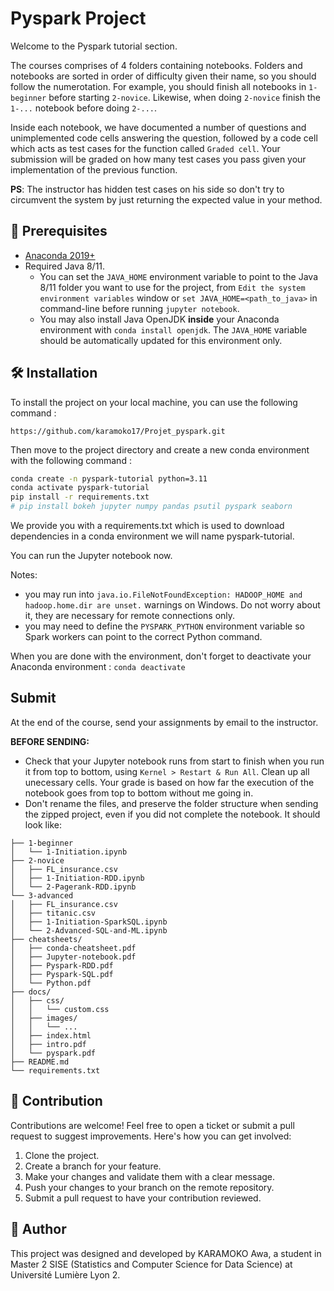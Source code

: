 # Pyspark Project

Welcome to the Pyspark tutorial section.

The courses comprises of 4 folders containing notebooks. Folders and notebooks are sorted in order of difficulty given their name, so you should follow the numerotation. For example, you should finish all notebooks in `1-beginner` before starting `2-novice`. Likewise, when doing `2-novice` finish the `1-...` notebook before doing `2-...`.

Inside each notebook, we have documented a number of questions and unimplemented code cells answering the question, followed by a code cell which acts as test cases for the function called `Graded cell`. Your submission will be graded on how many test cases you pass given your implementation of the previous function. 

**PS**: The instructor has hidden test cases on his side so don't try to circumvent the system by just returning the expected value in your method.

<h2 id="Prerequisites">🤖 Prerequisites</h2>

- [Anaconda 2019+](https://www.anaconda.com/download/)
- Required Java 8/11. 
    - You can set the `JAVA_HOME` environment variable to point to the Java 8/11 folder you want to use for the project, from `Edit the system environment variables` window or `set JAVA_HOME=<path_to_java>` in command-line before running `jupyter notebook`. 
    - You may also install Java OpenJDK **inside** your Anaconda environment with `conda install openjdk`. The `JAVA_HOME` variable should be automatically updated for this environment only.


<h2 id="Installation">🛠️ Installation</h2>

To install the project on your local machine, you can use the following command :
```
https://github.com/karamoko17/Projet_pyspark.git
```
Then move to the project directory and create a new conda environment with the following command :
```sh
conda create -n pyspark-tutorial python=3.11
conda activate pyspark-tutorial
pip install -r requirements.txt
# pip install bokeh jupyter numpy pandas psutil pyspark seaborn
```
We provide you with a requirements.txt which is used to download dependencies in a conda environment we will name pyspark-tutorial.

You can run the Jupyter notebook now.

Notes: 
- you may run into `java.io.FileNotFoundException: HADOOP_HOME and hadoop.home.dir are unset.` warnings on Windows. Do not worry about it, they are necessary for remote connections only.
- you may need to define the `PYSPARK_PYTHON` environment variable so Spark workers can point to the correct Python command.

When you are done with the environment, don't forget to deactivate your Anaconda environment : `conda deactivate`

## Submit

At the end of the course, send your assignments by email to the instructor.

**BEFORE SENDING:**

- Check that your Jupyter notebook runs from start to finish when you run it from top to bottom, using `Kernel > Restart & Run All`. Clean up all unecessary cells. Your grade is based on how far the execution of the notebook goes from top to bottom without me going in.
- Don't rename the files, and preserve the folder structure when sending the zipped project, even if you did not complete the notebook. It should look like:

```
├── 1-beginner
│   └── 1-Initiation.ipynb
├── 2-novice
│   ├── FL_insurance.csv
│   ├── 1-Initiation-RDD.ipynb
│   └── 2-Pagerank-RDD.ipynb
└── 3-advanced
│   ├── FL_insurance.csv
│   ├── titanic.csv
│   ├── 1-Initiation-SparkSQL.ipynb
│   └── 2-Advanced-SQL-and-ML.ipynb
├── cheatsheets/
│   ├── conda-cheatsheet.pdf
│   ├── Jupyter-notebook.pdf
│   ├── Pyspark-RDD.pdf
│   ├── Pyspark-SQL.pdf
│   └── Python.pdf
├── docs/
│   ├── css/
│   │   └── custom.css
│   ├── images/
│   │   └── ...
│   ├── index.html
│   ├── intro.pdf
│   └── pyspark.pdf  
├── README.md
└── requirements.txt

```

<h2 id="Contribution">🤝 Contribution</h2>

Contributions are welcome! Feel free to open a ticket or submit a pull request to suggest improvements. Here's how you can get involved:

1. Clone the project.
2. Create a branch for your feature.
3. Make your changes and validate them with a clear message.
4. Push your changes to your branch on the remote repository.  
5. Submit a pull request to have your contribution reviewed.

<h2 id="Author">🎯 Author</h2> 
This project was designed and developed by KARAMOKO Awa, a student in Master 2 SISE (Statistics and Computer Science for Data Science) at Université Lumière Lyon 2.

